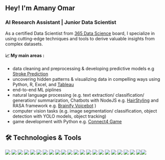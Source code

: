 
## Hey! I'm Amany Omar
### AI Research Assistant | Junior Data Scientist 
As a certified Data Scientist from [365 Data Science](https://learn.365datascience.com/c/8e3dc08eac/) board, I specialize in using cutting-edge techniques and tools to derive valuable insights from complex datasets. 
#### 📈 My main areas :
+ data cleaning and preprocessing  & developing predictive models e.g [Stroke Prediction](https://mygit.th-deg.de/ok29267/as_omar_amany.git) 
+ uncovering hidden patterns & visualizing data in compelling ways using Python, R, Excel, and [Tableau](https://public.tableau.com/app/profile/amany.omar)
+ end-to-end ML piplines
+ natural language processing (e.g. text extraction/ classification/ generation/ summarization, Chatbots with NodeJS e.g. [HairStyling](https://github.com/moon-2000/Hairstyle_Recommendation_Chatbot.git) and RASA framework e.g. [Brainify Voicebot](https://mygit.th-deg.de/aa10098/brainify_voice_assistant_system.git) )
+ computer vision tasks (e.g. image segmentation/ classification, object detection with YOLO models, object tracking)
+ game development with Python e.g. [Connect4 Game](https://github.com/moon-2000/Connect_4_Game.git)



## 🛠️ Technologies & Tools 
![](https://img.shields.io/badge/Code-Python-informational?style=flat&logo=<>&logoColor=white&color=2bbc8a)
![](https://img.shields.io/badge/Code-C++-informational?style=flat&logo=<>&logoColor=white&color=2bbc8a)
![](https://img.shields.io/badge/Code-C_sharp-informational?style=flat&logo=<>&logoColor=white&color=2bbc8a)
![](https://img.shields.io/badge/Code-SQL-informational?style=flat&logo=<>&logoColor=white&color=2bbc8a)
![](https://img.shields.io/badge/Code-JavaScript-informational?style=flat&logo=<>&logoColor=white&color=2bbc8a)
![](https://img.shields.io/badge/Tool-Tableau-informational?style=flat&logo=<>&logoColor=white&color=2bbc8a)
![](https://img.shields.io/badge/Tool-Excel-informational?style=flat&logo=<>&logoColor=white&color=2bbc8a)
![](https://img.shields.io/badge/Tool-MATLAB-informational?style=flat&logo=<>&logoColor=white&color=2bbc8a)
![](https://img.shields.io/badge/Tool-Git-informational?style=flat&logo=<>&logoColor=white&color=2bbc8a)
![](https://img.shields.io/badge/Lib-SkLearn-informational?style=flat&logo=<>&logoColor=white&color=2bbc8a)
![](https://img.shields.io/badge/Lib-TensorFlow-informational?style=flat&logo=<>&logoColor=white&color=2bbc8a)
![](https://img.shields.io/badge/Lib-Keras-informational?style=flat&logo=<>&logoColor=white&color=2bbc8a)
![](https://img.shields.io/badge/Lib-Spacy-informational?style=flat&logo=<>&logoColor=white&color=2bbc8a)
![](https://img.shields.io/badge/Lib-NLTK-informational?style=flat&logo=<>&logoColor=white&color=2bbc8a)
![](https://img.shields.io/badge/Lib-OpenCV-informational?style=flat&logo=<>&logoColor=white&color=2bbc8a)
![](https://img.shields.io/badge/Lib-Hugging_Face-informational?style=flat&logo=<>&logoColor=white&color=2bbc8a)
![](https://img.shields.io/badge/Lib-Matplotlib-informational?style=flat&logo=<>&logoColor=white&color=2bbc8a)
![](https://img.shields.io/badge/Lib-ggplot2-informational?style=flat&logo=<>&logoColor=white&color=2bbc8a)
![](https://img.shields.io/badge/Lib-PyGame-informational?style=flat&logo=<>&logoColor=white&color=2bbc8a)
![](https://img.shields.io/badge/Lib-Pandas-informational?style=flat&logo=<>&logoColor=white&color=2bbc8a)
![](https://img.shields.io/badge/Lib-NumPy-informational?style=flat&logo=<>&logoColor=white&color=2bbc8a)
![](https://img.shields.io/badge/Lib-Java-informational?style=flat&logo=<>&logoColor=white&color=2bbc8a)![](https://img.shields.io/badge/Lib-SymPy-informational?style=flat&logo=<>&logoColor=white&color=2bbc8a)





